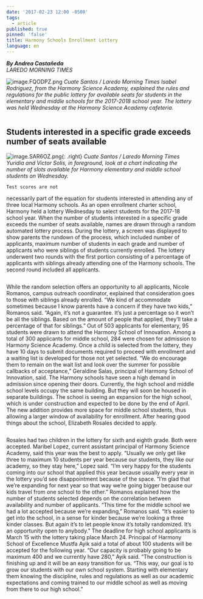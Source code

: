 ```yaml
---
date: '2017-02-23 12:00 -0500'
tags:
  - article
published: true
pinned: 'false'
title: Harmony Schools Enrollment Lottery
language: en
---
```

_**By Andrea Castañeda**_
<br/>
_LAREDO MORNING TIMES_

![image.FQODPZ.png]({{site.baseurl}}/assets/images/image.FQODPZ.png)
*Cuate Santos / Laredo Morning Times*
*Isabel Rodriguez, from the Harmony Science Academy, explained the rules and regulations
for the public lottery for available seats for students in the elementary and middle schools
for the 2017-2018 school year. The lottery was held Wednesday at the Harmony Science
Academy cafeteria.*

<div class="row">
  <div class="column">
  <p>
    <h2>
Students interested
in a specific grade
exceeds number of
seats available
    </h2>
  </p>
	<p markdown="1">

![image.SAR6OZ.png]({{site.baseurl}}/assets/images/image.SAR6OZ.png){: .right}
*Cuate Santos / Laredo Morning Times*
*Yuridia and Victor Solis, in foreground,
look at a chart indicating the number of
slots available for Harmony elementary and
middle school students on Wednesday.*

	Test scores are not
necessarily part of the
equation for students
interested in attending
any of three local
Harmony schools.
As an open enrollment
charter school,
Harmony held a lottery
Wednesday to select
students for the
2017-18 school year.
When the number of students
interested in a specific grade exceeds the
number of seats available, names are drawn
through a random
automated lottery
process. During the
lottery, a screen was
displayed to show
parents the rundown
of the process,
which included number
of applicants, maximum number of students
in each grade and
number of applicants
who were siblings of
students currently enrolled.
The lottery underwent
two rounds with the first
portion consisting of a
percentage of applicants
with siblings already
attending one of the
Harmony schools. The
second round included
all applicants.
	</p>
  </div>
  <div class="column">
    <p>
While the
random selection offers
an opportunity to all
applicants, Nicole Romanos, campus outreach
coordinator, explained
that consideration goes
to those with siblings
already enrolled.
“We kind of accommodate sometimes because I
know parents have a
concern if they have two
kids,” Romanos said.
“Again, it’s not a guarantee. It’s just a percentage
so it won’t be all the siblings. Based on the
amount of people that
applied, they’ll take a
percentage of that for
siblings.”
Out of 503 applicants
for elementary, 95 students were drawn to
attend the Harmony
School of Innovation.
Among a total of 300
applicants for middle
school, 284 were chosen
for admission to Harmony Science Academy.
Once a child is selected
from the lottery, they
have 10 days to submit
documents required to
proceed with enrollment
and a waiting list is developed for those not yet
selected.
“We do encourage
them to remain on the
wait list and look over
the summer for possible
callbacks of acceptance,”
Geraldine Salas, principal of Harmony School of
Innovation, said.
The Harmony schools
have seen a high demand
in admission since opening their doors. Currently, the high school and
middle school levels
occupy the same building. But they will soon be
housed in separate buildings. The school is seeing
an expansion for the
high school, which is
under construction and
expected to be done by
the end of April. The
new addition provides
more space for middle
school students, thus
allowing a larger window
of availability for enrollment.
After hearing good
things about the school,
Elizabeth Rosales decided to apply.
    </p>
  </div>
  <div class="column">
    <p>
Rosales had
two children in the lottery for sixth and eighth
grade. Both were accepted. Maribel Lopez, current assistant principal
of Harmony Science
Academy, said this year
was the best to apply.
“Usually we only get
like three to maximum 10
students per year because our students, they
like our academy, so they
stay here,” Lopez said.
“I’m very happy for the
students coming into our
school that applied this
year because usually
every year in the lottery
you’d see disappointment
because of the space.
	“I’m glad that we’re
expanding for next year
so that way we’re going
bigger because our kids
travel from one school to
the other.”
Romanos explained
how the number of students selected depends
on the correlation between availability and
number of applicants.
“This time for the
middle school we had a
lot accepted because
we’re expanding,” Romanos said. “It’s easier to
get into the school, in a
sense for kinder because
we’re looking a three
kinder classes. But again
it’s to let people know it’s
totally randomized. It’s
an opportunity open to
anybody.”
The deadline for high
school applicants is
March 15 with the lottery
taking place March 24.
Principal of Harmony
School of Excellence
Mustfa Ayik said a total
of about 100 students will
be accepted for the following year.
“Our capacity is probably going to be maximum 400 and we currently have 280,” Ayik
said. “The construction
is finishing up and it will
be an easy transition for
us.
“This way, our goal is
to grow our students
with our own school
system. Starting with
elementary them knowing the discipline, rules
and regulations as well
as our academic expectations and coming trained
to our middle school as
well as moving from
there to our high school.”
    </p>
  </div>
</div>
